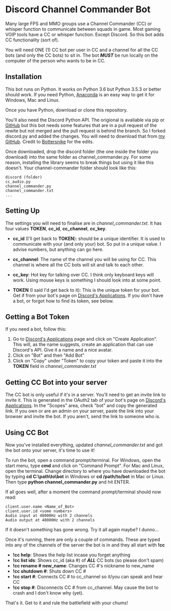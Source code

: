 Discord Channel Commander Bot
=============================
Many large FPS and MMO groups use a Channel Commander (CC) or whisper function
to communicate between squads in game. Most gaming VOIP tools have a CC or
whisper function. Except Discord. So this bot adds CC functionality (sort of).

You will need ONE (1) CC bot per user in CC and a channel for all the CC bots
(and only the CC bots) to sit in. The bot **_MUST_** be run locally on the
computer of the person who wants to be in CC.

Installation
------------
This bot runs on Python. It works on Python 3.6 but Python 3.5.3 or better
should work. If you need Python, [Anaconda](https://www.anaconda.com/download/)
is an easy way to get it for Windows, Mac and Linux.

Once you have Python, download or clone this repository.

You'll also need the Discord Python API. The origional is avaliable via pip or
[GitHub](https://github.com/Rapptz/discord.py) but this bot needs some features
that are in a pull request of the rewite but not merged and the pull request is
behind the branch. So I forked discord.py and added the changes. You will need
to download that from 
[my GitHub](https://github.com/adocilesloth/discord.py/tree/rewrite). Credit to
[Bottersnike](https://github.com/Bottersnike) for the edits.

Once downloaded, drop the discord folder (the one inside the folder you download)
into the same folder as channel_commander.py. For some reason, installing the
library seems to break things but using it like this doesn't. Your
channel-commander folder should look like this:

```
discord (folder)
cc_audio.py
channel_commander.py
channel_commander.txt
...
```

Setting Up
----------
The settings you will need to finalise are in *channel_commander.txt*. It has
four values **TOKEN**, **cc_id**, **cc_channel**, **cc_key**.

* **cc_id** (I'll get back to **TOKEN**): should be a unique identifier. It is
used to communicate with your (and only your) bot. So put in a unique value. I
advise numbers, but anything can go here.

* **cc_channel**: The name of the channel you will be using for CC. This channel
is where all the CC bots will sit and talk to each other.

* **cc_key**: Hot key for talking over CC. I think only keyboard keys will work.
Using mouse keys is something I should look into at some point.

* **TOKEN** (I said I'd get back to it): This is the unique token for your bot.
Get if from your bot's page on
[Discord's Applications](https://discordapp.com/developers/applications/). If
you don't have a bot, or forgot how to find its token, see below.

Getting a Bot Token
-------------------
If you need a bot, follow this:
1. Go to
[Discord's Applications](https://discordapp.com/developers/applications/) page
and click on "Create Application". This will, as the name suggests, create an
application that can use Discord's API. Give it a name and a nice avatar.
2. Click on "Bot" and then "Add Bot"
3. Click on "Copy" under "Token" to copy your token and paste it into the
**TOKEN** field in *channel_commander.txt*

Getting CC Bot into your server
-------------------------------
The CC bot is only useful if it's in a server. You'll need to get an invite
link to invite it. This is generated in the OAuth2 tab of your bot's page on
[Discord's Applications](https://discordapp.com/developers/applications/).
In the "Scopes" area, check "bot" and copy the generated link. If you own or
are an admin on your server, paste the link into your browser and invite the
bot. If you aren't, send the link to someone who is.

Using CC Bot
------------
Now you've installed everything, updated *channel_commander.txt* and got the
bot onto your server, it's time to use it!

To run the bot, open a command prompt/terminal. For Windows, open the start
menu, type **cmd** and click on "Command Prompt". For Mac and Linux, open the
terminal. Change directory to where you have downloaded the bot by typing
**cd C:\path\to\bot** in Windows or **cd /path/to/bot** in Mac or Linux. Then
type **python channel_commander.py** and hit ENTER.

If all goes well, after a moment the command prompt/terminal should now read:
```
client.user.name <Name_of_Bot>
client.user.id <some numbers>
Audio input at 48000Hz with 2 channels
Audio output at 48000Hz with 2 channels
```
If it doesn't something has gone wrong. Try it all again maybe? I dunno...

Once it's running, there are only a couple of commands. These are typed into
any of the channels of the server the bot is in and they all start with **!cc**

* **!cc help**: Shows the help list incase you forget anything
* **!cc list ids**: Shows cc_id (aka #) of **_ALL_** CC bots (so please don't
spam)
* **!cc rename # new_name**: Changes CC #'s nickname to new_name
* **!cc shutdown #**: Shuts down CC #
* **!cc start #**: Connects CC # to cc_channel so it/you can speak and hear CC
* **!cc stop #**: Disconnects CC # from cc_channel. May cause the bot to crash
and I don't know why (yet).

That's it. Get to it and rule the battlefield with your chums!